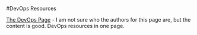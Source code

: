 #DevOps Resources

[The DevOps Page](http://thedevopspage.com/) - I am not sure who the authors for this page are, but the content is good. DevOps resources in one page.
